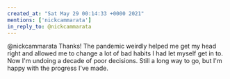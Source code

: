 ```yaml
---
created_at: "Sat May 29 00:14:33 +0000 2021"
mentions: ['nickcammarata']
in_reply_to: @nickcammarata
---
```


@nickcammarata Thanks! The pandemic weirdly helped me get my head right and allowed me to change a lot of bad habits I had let myself get in to. Now I'm undoing a decade of poor decisions. Still a long way to go, but I'm happy with the progress I've made.